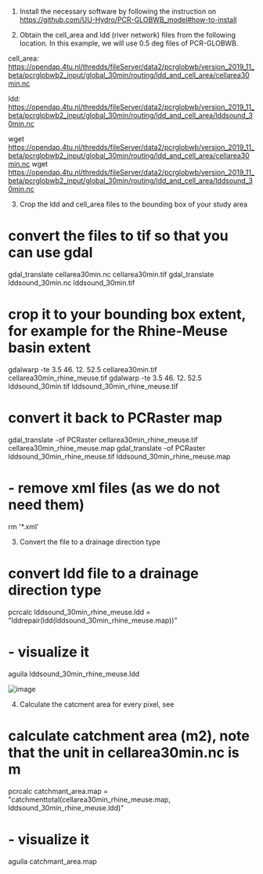 
1. Install the necessary software by following the instruction on https://github.com/UU-Hydro/PCR-GLOBWB_model#how-to-install

2. Obtain the cell_area and ldd (river network) files from the following location. In this example, we will use 0.5 deg files of PCR-GLOBWB.

cell_area: https://opendap.4tu.nl/thredds/fileServer/data2/pcrglobwb/version_2019_11_beta/pcrglobwb2_input/global_30min/routing/ldd_and_cell_area/cellarea30min.nc

ldd: https://opendap.4tu.nl/thredds/fileServer/data2/pcrglobwb/version_2019_11_beta/pcrglobwb2_input/global_30min/routing/ldd_and_cell_area/lddsound_30min.nc

wget https://opendap.4tu.nl/thredds/fileServer/data2/pcrglobwb/version_2019_11_beta/pcrglobwb2_input/global_30min/routing/ldd_and_cell_area/cellarea30min.nc
wget https://opendap.4tu.nl/thredds/fileServer/data2/pcrglobwb/version_2019_11_beta/pcrglobwb2_input/global_30min/routing/ldd_and_cell_area/lddsound_30min.nc

3. Crop the ldd and cell_area files to the bounding box of your study area

# convert the files to tif so that you can use gdal
gdal_translate cellarea30min.nc  cellarea30min.tif
gdal_translate lddsound_30min.nc lddsound_30min.tif

# crop it to your bounding box extent, for example for the Rhine-Meuse basin extent
gdalwarp -te 3.5 46. 12. 52.5 cellarea30min.tif  cellarea30min_rhine_meuse.tif
gdalwarp -te 3.5 46. 12. 52.5 lddsound_30min.tif lddsound_30min_rhine_meuse.tif

# convert it back to PCRaster map
gdal_translate -of PCRaster cellarea30min_rhine_meuse.tif  cellarea30min_rhine_meuse.map
gdal_translate -of PCRaster lddsound_30min_rhine_meuse.tif lddsound_30min_rhine_meuse.map

# - remove xml files (as we do not need them)
rm '*.xml'

3. Convert the file to a drainage direction type

# convert ldd file to a drainage direction type
pcrcalc lddsound_30min_rhine_meuse.ldd = "lddrepair(ldd(lddsound_30min_rhine_meuse.map))"

# - visualize it
aguila lddsound_30min_rhine_meuse.ldd

![image](https://github.com/edwinkost/catchment_averaging/assets/2393879/45eeb251-3c0a-47c5-9241-056054981115)


4. Calculate the catcment area for every pixel, see

# calculate catchment area (m2), note that the unit in cellarea30min.nc is m
pcrcalc catchmant_area.map = "catchmenttotal(cellarea30min_rhine_meuse.map, lddsound_30min_rhine_meuse.ldd)"

# - visualize it
aguila catchmant_area.map
